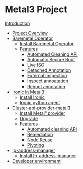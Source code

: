 # Metal3 Project

[Introduction](introduction.md)

- [Project Overview]()
- [Baremetal Operator](bmo/introduction.md)
    - [Install Baremetal Operator]()
    - [Features]()
        - [Automated Cleaning API]()
        - [Automatic Secure Boot]()
        - [Live ISO]()
        - [Detached Annotation]()
        - [External Inspection]()
        - [Inspect annoatation]()
        - [Reboot annotation]()
- [Ironic in Metal3]()
    - [Install Ironic]()
    - [Ironic python agent](ironic/ironic-python-agent.md)
- [Cluster-api-provider-metal3]()
    - [Install Metal³ provider]()
    - [Upgrade]()
    - [Features]()
        - [Automated cleaning API]()
        - [Remediation](capm3/remediaton.md)
        - [Node Reuse]()
        - [Pivoting](capm3/pivoting.md)
- [Ip-address-manager]()
    - [Install Ip-address-manager]()
- [Developer environment]()

